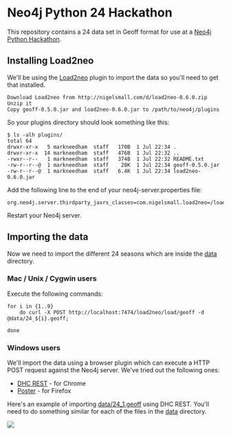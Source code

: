 # Neo4j Python 24 Hackathon

This repository contains a 24 data set in Geoff format for use at a [Neo4j Python Hackathon](http://www.meetup.com/graphdb-london/events/191374552/).

## Installing Load2neo

We'll be using the [Load2neo](http://nigelsmall.com/load2neo) plugin to import the data so you'll need to get that installed.

````
Download Load2neo from http://nigelsmall.com/d/load2neo-0.6.0.zip
Unzip it
Copy geoff-0.5.0.jar and load2neo-0.6.0.jar to /path/to/neo4j/plugins
````

So your plugins directory should look something like this:

````
$ ls -alh plugins/
total 64
drwxr-xr-x   5 markneedham  staff   170B  1 Jul 22:34 .
drwxr-xr-x  14 markneedham  staff   476B  1 Jul 22:32 ..
-rwxr--r--   1 markneedham  staff   374B  1 Jul 22:32 README.txt
-rw-r--r--@  1 markneedham  staff    20K  1 Jul 22:34 geoff-0.5.0.jar
-rw-r--r--@  1 markneedham  staff   6.4K  1 Jul 22:34 load2neo-0.6.0.jar
````

Add the following line to the end of your neo4j-server.properties file:

````
org.neo4j.server.thirdparty_jaxrs_classes=com.nigelsmall.load2neo=/load2neo
````

Restart your Neo4j server.

## Importing the data

Now we need to import the different 24 seasons which are inside the [data](data) directory.

### Mac / Unix / Cygwin users

Execute the following commands:

````
for i in {1..9}
	do curl -X POST http://localhost:7474/load2neo/load/geoff -d @data/24_${i}.geoff; 

done
````

### Windows users

We'll import the data using a browser plugin which can execute a HTTP POST request against the Neo4j server. We've tried out the following ones:

* [DHC REST](https://chrome.google.com/webstore/detail/dhc-rest-http-api-client/aejoelaoggembcahagimdiliamlcdmfm/related?hl=en) - for Chrome
* [Poster](https://addons.mozilla.org/en-US/firefox/addon/poster/) - for Firefox

Here's an example of importing [data/24_1.geoff](data/24_1.geoff) using DHC REST. You'll need to do something similar for each of the files in the [data](data) directory.

<img src="http://i.imgur.com/aLeW81S.png"></img>
